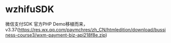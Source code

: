 wzhifuSDK
=========

微信支付SDK
    官方PHP Demo移植而来，v3.37(https://res.wx.qq.com/paymchres/zh_CN/htmledition/download/bussiness-course3/wxm-payment-biz-api218f8e.zip)
